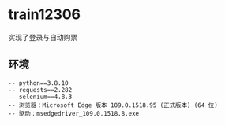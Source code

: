 # train12306
实现了登录与自动购票

## 环境
    -- python==3.8.10
    -- requests==2.282
    -- selenium==4.8.3
    -- 浏览器：Microsoft Edge 版本 109.0.1518.95 (正式版本) (64 位)
    -- 驱动：msedgedriver_109.0.1518.8.exe
